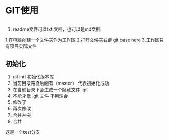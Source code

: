 # GIT使用

## 
1. readme文件可以txt.文档，也可以是md文档


1.在电脑创建一个文件夹作为工作区
2.打开文件夹右键 git base here
3.工作区只有项目实际文件

## 初始化
1. git init 初始化版本库
2. 当前目录路径后面有（master） 代表初始化成功
3. 在当前目录下会生成一个隐藏文件 .git
4. 不能才做 .git 文件 不用理会
5. 修改了
6. 再次修改
7. 合并冲突
8. 合并

这是一个test分支
